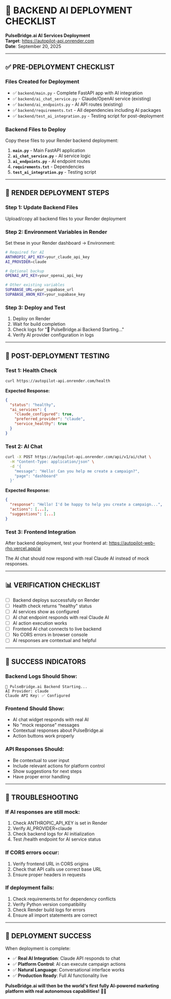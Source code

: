 # 🚀 BACKEND AI DEPLOYMENT CHECKLIST

**PulseBridge.ai AI Services Deployment**  
**Target**: https://autopilot-api.onrender.com  
**Date**: September 20, 2025  

---

## ✅ **PRE-DEPLOYMENT CHECKLIST**

### **Files Created for Deployment**
- ✅ `backend/main.py` - Complete FastAPI app with AI integration
- ✅ `backend/ai_chat_service.py` - Claude/OpenAI service (existing)
- ✅ `backend/ai_endpoints.py` - AI API routes (existing)
- ✅ `backend/requirements.txt` - All dependencies including AI packages
- ✅ `backend/test_ai_integration.py` - Testing script for post-deployment

### **Backend Files to Deploy**
Copy these files to your Render backend deployment:

1. **`main.py`** - Main FastAPI application
2. **`ai_chat_service.py`** - AI service logic
3. **`ai_endpoints.py`** - AI endpoint routes
4. **`requirements.txt`** - Dependencies
5. **`test_ai_integration.py`** - Testing script

---

## 🔧 **RENDER DEPLOYMENT STEPS**

### **Step 1: Update Backend Files**
Upload/copy all backend files to your Render deployment

### **Step 2: Environment Variables in Render**
Set these in your Render dashboard → Environment:

```bash
# Required for AI
ANTHROPIC_API_KEY=your_claude_api_key
AI_PROVIDER=claude

# Optional backup
OPENAI_API_KEY=your_openai_api_key

# Other existing variables
SUPABASE_URL=your_supabase_url
SUPABASE_ANON_KEY=your_supabase_key
```

### **Step 3: Deploy and Test**
1. Deploy on Render
2. Wait for build completion
3. Check logs for "🚀 PulseBridge.ai Backend Starting..."
4. Verify AI provider configuration in logs

---

## 🧪 **POST-DEPLOYMENT TESTING**

### **Test 1: Health Check**
```bash
curl https://autopilot-api.onrender.com/health
```

**Expected Response:**
```json
{
  "status": "healthy",
  "ai_services": {
    "claude_configured": true,
    "preferred_provider": "claude",
    "service_healthy": true
  }
}
```

### **Test 2: AI Chat**
```bash
curl -X POST https://autopilot-api.onrender.com/api/v1/ai/chat \
  -H "Content-Type: application/json" \
  -d '{
    "message": "Hello! Can you help me create a campaign?",
    "page": "dashboard"
  }'
```

**Expected Response:**
```json
{
  "response": "Hello! I'd be happy to help you create a campaign...",
  "actions": [...],
  "suggestions": [...]
}
```

### **Test 3: Frontend Integration**
After backend deployment, test your frontend at:
https://autopilot-web-rho.vercel.app/ai

The AI chat should now respond with real Claude AI instead of mock responses.

---

## 📊 **VERIFICATION CHECKLIST**

- [ ] Backend deploys successfully on Render
- [ ] Health check returns "healthy" status
- [ ] AI services show as configured
- [ ] AI chat endpoint responds with real Claude AI
- [ ] AI action execution works
- [ ] Frontend AI chat connects to live backend
- [ ] No CORS errors in browser console
- [ ] AI responses are contextual and helpful

---

## 🎯 **SUCCESS INDICATORS**

### **Backend Logs Should Show:**
```
🚀 PulseBridge.ai Backend Starting...
AI Provider: claude
Claude API Key: ✅ Configured
```

### **Frontend Should Show:**
- AI chat widget responds with real AI
- No "mock response" messages
- Contextual responses about PulseBridge.ai
- Action buttons work properly

### **API Responses Should:**
- Be contextual to user input
- Include relevant actions for platform control
- Show suggestions for next steps
- Have proper error handling

---

## 🚨 **TROUBLESHOOTING**

### **If AI responses are still mock:**
1. Check ANTHROPIC_API_KEY is set in Render
2. Verify AI_PROVIDER=claude
3. Check backend logs for AI initialization
4. Test /health endpoint for AI service status

### **If CORS errors occur:**
1. Verify frontend URL in CORS origins
2. Check that API calls use correct base URL
3. Ensure proper headers in requests

### **If deployment fails:**
1. Check requirements.txt for dependency conflicts
2. Verify Python version compatibility
3. Check Render build logs for errors
4. Ensure all import statements are correct

---

## 🎉 **DEPLOYMENT SUCCESS**

When deployment is complete:
- ✅ **Real AI Integration**: Claude API responds to chat
- ✅ **Platform Control**: AI can execute campaign actions
- ✅ **Natural Language**: Conversational interface works
- ✅ **Production Ready**: Full AI functionality live

**PulseBridge.ai will then be the world's first fully AI-powered marketing platform with real autonomous capabilities!** 🤖✨